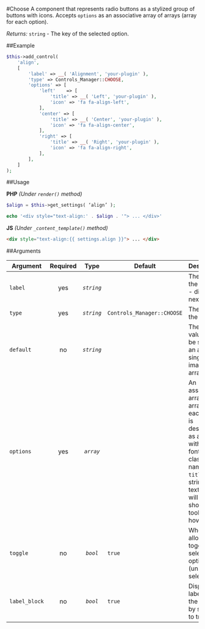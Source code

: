 #Choose
A component that represents radio buttons as a stylized group of buttons with icons. Accepts `options` as an associative array of arrays (array for each option).
 
*Returns:* `string` - The key of the selected option.

##Example

```php
$this->add_control(
    'align',
    [
        'label' => __( 'Alignment', 'your-plugin' ),
        'type' => Controls_Manager::CHOOSE,
        'options' => [
            'left'    => [
                'title' => __( 'Left', 'your-plugin' ),
                'icon' => 'fa fa-align-left',
            ],
            'center' => [
                'title' => __( 'Center', 'your-plugin' ),
                'icon' => 'fa fa-align-center',
            ],
            'right' => [
                'title' => __( 'Right', 'your-plugin' ),
                'icon' => 'fa fa-align-right',
            ],
        ],
    ]
);
```

##Usage

**PHP** *(Under `render()` method)*
```php
$align = $this->get_settings( ‘align’ );

echo '<div style="text-align:' . $align . '"> ... </div>'
```

**JS** *(Under `_content_template()` method)*
```html
<div style="text-align:{{ settings.align }}"> ... </div>
```

##Arguments

Argument           | Required   | Type         | Default                      | Description
------------       | :--------: | :------:     | ---------------------------  | ---------------------------------------------
`label`            | yes        | *`string`*   |                              | The label of the control - displayed next to it
`type`             | yes        | *`string`*   | `Controls_Manager::CHOOSE`   | The type of the control
`default`          | no         | *`string`*   |                              | The default value can be set as an array of single image arrays
`options`          | yes        | *`array`*    |                              | An associative array of arrays: each option is described as an array with `icon` (a font icon class name) and `title` (a string of text that will be shown as a tooltip on hover)
`toggle`           | no         | *`bool`*     | `true`                       | Whether to allow toggle the selected option (unset the selection)
`label_block`      | no         | *`bool`*     | `true`                       | Display the label above the control by setting to true
